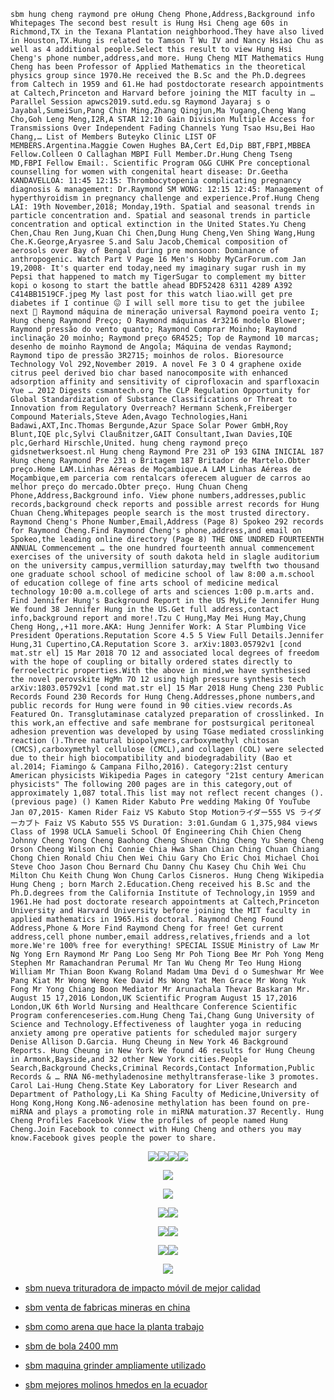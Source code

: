 
```
sbm hung cheng raymond pre oHung Cheng Phone,Address,Background info Whitepages The second best result is Hung Hsi Cheng age 60s in Richmond,TX in the Texana Plantation neighborhood.They have also lived in Houston,TX.Hung is related to Tamson T Wu IV and Nancy Hsiao Chu as well as 4 additional people.Select this result to view Hung Hsi Cheng's phone number,address,and more. Hung Cheng MIT Mathematics Hung Cheng has been Professor of Applied Mathematics in the theoretical physics group since 1970.He received the B.Sc and the Ph.D.degrees from Caltech in 1959 and 61.He had postdoctorate research appointments at Caltech,Princeton and Harvard before joining the MIT faculty in … Parallel Session apwcs2019.sutd.edu.sg Raymond Jayaraj s o Jayabal,SumeiSun,Pang Chin Ming,Zhang Qingjun,Ma Yugang,Cheng Wang Cho,Goh Leng Meng,I2R,A STAR 12:10 Gain Division Multiple Access for Transmissions Over Independent Fading Channels Yung Tsao Hsu,Bei Hao Chang,… List of Members Buteyko Clinic LIST OF MEMBERS.Argentina.Maggie Cowen Hughes BA,Cert Ed,Dip BBT,FBPI,MBBEA Fellow.Colleen O Callaghan MBPI Full Member.Dr.Hung Cheng Tseng MD,FBPI Fellow Email:. Scientific Program O&G CUHK Pre conceptional counselling for women with congenital heart disease: Dr.Geetha KANDAVELLOA: 11:45 12:15: Thrombocytopenia complicating pregnancy diagnosis & management: Dr.Raymond SM WONG: 12:15 12:45: Management of hyperthyroidism in pregnancy challenge and experience.Prof.Hung Cheng LAI: 19th November,2018; Monday,19th. Spatial and seasonal trends in particle concentration and. Spatial and seasonal trends in particle concentration and optical extinction in the United States.Yu Cheng Chen,Chau Ren Jung,Kuan Chi Chen,Dung Hung Cheng,Ven Shing Wang,Hung Che.K.George,Aryasree S.and Salu Jacob,Chemical composition of aerosols over Bay of Bengal during pre monsoon: Dominance of anthropogenic. Watch Part V Page 16 Men's Hobby MyCarForum.com Jan 19,2008· It's quarter end today,need my imaginary sugar rush in my Pepsi that happened to match my TigerSugar to complement my bitter kopi o kosong to start the battle ahead BDF52428 6311 4289 A392 C414BB1519CF.jpeg My last post for this watch liao.will get pre diabetes if I continue 😖 I will sell more tisu to get the jubilee next 🤗 Raymond máquina de mineração universal Raymond poeira vento I; Hung cheng Raymond Preço; O Raymond máquinas 4r3216 modelo Blower; Raymond pressão do vento quanto; Raymond Comprar Moinho; Raymond inclinação 20 moinho; Raymond preço 6R4525; Top de Raymond 10 marcas; desenho de moinho Raymond de Angola; Máquina de vendas Raymond; Raymond tipo de pressão 3R2715; moinhos de rolos. Bioresource Technology Vol 292,November 2019. A novel Fe 3 O 4 graphene oxide citrus peel derived bio char based nanocomposite with enhanced adsorption affinity and sensitivity of ciprofloxacin and sparfloxacin Yue … 2012 Digests csmantech.org The CLP Regulation Opportunity for Global Standardization of Substance Classifications or Threat to Innovation from Regulatory Overreach? Hermann Schenk,Freiberger Compound Materials,Steve Aden,Avago Technologies,Hani Badawi,AXT,Inc.Thomas Bergunde,Azur Space Solar Power GmbH,Roy Blunt,IQE plc,Sylvi Claußnitzer,GAIT Consultant,Iwan Davies,IQE plc,Gerhard Hirschle,United. hung cheng raymond preço gidsnetwerksoest.nl Hung cheng Raymond Pre 231 oP 193 GINA INICIAL 187 Hung cheng Raymond Pre 231 o Britagem 187 Britador de Martelo.Obter preço.Home LAM.Linhas Aéreas de Moçambique.A LAM Linhas Aéreas de Moçambique,em parceria com rentalcars oferecem aluguer de carros ao melhor preço do mercado.Obter preço. Hung Chuan Cheng Phone,Address,Background info. View phone numbers,addresses,public records,background check reports and possible arrest records for Hung Chuan Cheng.Whitepages people search is the most trusted directory. Raymond Cheng's Phone Number,Email,Address (Page 8) Spokeo 292 records for Raymond Cheng.Find Raymond Cheng's phone,address,and email on Spokeo,the leading online directory (Page 8) THE ONE UNDRED FOURTEENTH ANNUAL Commencement … the one hundred fourteenth annual commencement exercises of the university of south dakota held in slagle auditorium on the university campus,vermillion saturday,may twelfth two thousand one graduate school school of medicine school of law 8:00 a.m.school of education college of fine arts school of medicine medical technology 10:00 a.m.college of arts and sciences 1:00 p.m.arts and. Find Jennifer Hung's Background Report in the US MyLife Jennifer Hung We found 38 Jennifer Hung in the US.Get full address,contact info,background report and more!.Tzu C Hung,May Mei Hung May,Chung Cheng Hong,,+11 more.AKA: Hung Jennifer Work: A Star Plumbing Vice President Operations.Reputation Score 4.5 5 View Full Details.Jennifer Hung,31 Cupertino,CA.Reputation Score 3. arXiv:1803.05792v1 [cond mat.str el] 15 Mar 2018 7O 12 and associated local degrees of freedom with the hope of coupling or bitally ordered states directly to ferroelectric properties.With the above in mind,we have synthesised the novel perovskite HgMn 7O 12 using high pressure synthesis tech arXiv:1803.05792v1 [cond mat.str el] 15 Mar 2018 Hung Cheng 230 Public Records Found 230 Records for Hung Cheng.Addresses,phone numbers,and public records for Hung were found in 90 cities.view records.As Featured On. Transglutaminase catalyzed preparation of crosslinked. In this work,an effective and safe membrane for postsurgical peritoneal adhesion prevention was developed by using TGase mediated crosslinking reaction ().Three natural biopolymers,carboxymethyl chitosan (CMCS),carboxymethyl cellulose (CMCL),and collagen (COL) were selected due to their high biocompatibility and biodegradability (Bao et al.2014; Fiamingo & Campana Filho,2016). Category:21st century American physicists Wikipedia Pages in category "21st century American physicists" The following 200 pages are in this category,out of approximately 1,087 total.This list may not reflect recent changes ().(previous page) () Kamen Rider Kabuto Pre wedding Making Of YouTube Jan 07,2015· Kamen Rider Faiz VS Kabuto Stop Motionライダー555 VS ライダーカブト Faiz VS Kabuto 555 VS Duration: 3:01.Gundam G 1,375,984 views Class of 1998 UCLA Samueli School Of Engineering Chih Chien Cheng Johnny Cheng Yong Cheng Baohong Cheng Shuen Ching Cheng Yu Sheng Cheng Orson Cheong Wilson Chi Connie Chia Hwa Shan Chian Ching Chuan Chiang Chong Chien Ronald Chiu Chen Wei Chiu Gary Cho Eric Choi Michael Choi Steve Choo Jason Chou Bernard Chu Danny Chu Kasey Chu Chih Wei Chu Milton Chu Keith Chung Won Chung Carlos Cisneros. Hung Cheng Wikipedia Hung Cheng ; born March 2.Education.Cheng received his B.Sc and the Ph.D.degrees from the California Institute of Technology,in 1959 and 1961.He had post doctorate research appointments at Caltech,Princeton University and Harvard University before joining the MIT faculty in applied mathematics in 1965.His doctoral. Raymond Cheng Found Address,Phone & More Find Raymond Cheng for free! Get current address,cell phone number,email address,relatives,friends and a lot more.We're 100% free for everything! SPECIAL ISSUE Ministry of Law Mr Ng Yong Ern Raymond Mr Pang Loo Seng Mr Poh Tiong Bee Mr Poh Yong Meng Stephen Mr Ramachandran Perumal Mr Tan Wu Cheng Mr Teo Hung Hiong William Mr Thian Boon Kwang Roland Madam Uma Devi d o Sumeshwar Mr Wee Pang Kiat Mr Wong Weng Kee David Ms Wong Yat Men Grace Mr Wong Yuk Fong Mr Yong Chiang Boon Mediator Mr Arunachala Thevar Baskaran Mr. August 15 17,2016 London,UK Scientific Program August 15 17,2016 London,UK 6th World Nursing and Healthcare Conference Scientific Program conferenceseries.com.Hung Cheng Tai,Chang Gung University of Science and Technology.Effectiveness of laughter yoga in reducing anxiety among pre operative patients for scheduled major surgery Denise Allison D.Garcia. Hung Cheung in New York 46 Background Reports. Hung Cheung in New York We found 46 results for Hung Cheung in Armonk,Bayside,and 32 other New York cities.People Search,Background Checks,Criminal Records,Contact Information,Public Records & … RNA N6‐methyladenosine methyltransferase‐like 3 promotes. Carol Lai‐Hung Cheng.State Key Laboratory for Liver Research and Department of Pathology,Li Ka Shing Faculty of Medicine,University of Hong Kong,Hong Kong.N6‐adenosine methylation has been found on pre‐miRNA and plays a promoting role in miRNA maturation.37 Recently. Hung Cheng Profiles Facebook View the profiles of people named Hung Cheng.Join Facebook to connect with Hung Cheng and others you may know.Facebook gives people the power to share. 
```

<div align="center">

<a href="https://es-mill.shibang-china.com/github&k=sbm+hung+cheng+raymond+pre+o"><img src="https://static.shibang-china.com/es/mill/index.jpg"></a><a href="https://es-mill.shibang-china.com/materials.htmlgithub&k=sbm+hung+cheng+raymond+pre+o"><img src="https://static.shibang-china.com/es/mill/materials.jpg"></a><a href="https://es-mill.shibang-china.com/about.htmlgithub&k=sbm+hung+cheng+raymond+pre+o"><img src="https://static.shibang-china.com/es/mill/about.jpg"></a><a href="https://es-mill.shibang-china.com/contact.htmlgithub&k=sbm+hung+cheng+raymond+pre+o"><img src="https://static.shibang-china.com/es/mill/contact.jpg"></a>

<a href="https://es-mill.shibang-china.com/github&k=sbm+hung+cheng+raymond+pre+o"><img src="https://static.shibang-china.com/es/mill/banner.jpg"></a>

<a href="https://swt.shibang-china.com/github&k=sbm+hung+cheng+raymond+pre+o"><img src="https://static.shibang-china.com/es/mill/chat.jpg"></a>

<a href="https://es-mill.shibang-china.com/products/vertical-roller-mill.htmlgithub&k=sbm+hung+cheng+raymond+pre+o"><img src="https://static.shibang-china.com/es/mill/vertical.jpg"></a><a href="https://es-mill.shibang-china.com/products/raymond-mill.htmlgithub&k=sbm+hung+cheng+raymond+pre+o"><img src="https://static.shibang-china.com/es/mill/raymond.jpg"></a>

<a href="https://es-mill.shibang-china.com/products/ultrafine-grinding-mill.htmlgithub&k=sbm+hung+cheng+raymond+pre+o"><img src="https://static.shibang-china.com/es/mill/ultrafine.jpg"></a><a href="https://es-mill.shibang-china.com/products/trapezium-grinding-mill.htmlgithub&k=sbm+hung+cheng+raymond+pre+o"><img src="https://static.shibang-china.com/es/mill/trapezium.jpg"></a>

<a href="https://es-mill.shibang-china.com/products/ball-mill.htmlgithub&k=sbm+hung+cheng+raymond+pre+o"><img src="https://static.shibang-china.com/es/mill/ball.jpg"></a><a href="https://es-mill.shibang-china.com/products/hammer-mill.htmlgithub&k=sbm+hung+cheng+raymond+pre+o"><img src="https://static.shibang-china.com/es/mill/hammer.jpg"></a>

<a href="https://swt.shibang-china.com/github&k=sbm+hung+cheng+raymond+pre+o"><img src="https://static.shibang-china.com/es/mill/case.jpg"></a>

</div>


* [sbm nueva trituradora de impacto móvil de mejor calidad](sbm%20nueva%20trituradora%20de%20impacto%20m%C3%B3vil%20de%20mejor%20calidad.md)

* [sbm venta de fabricas mineras en china](sbm%20venta%20de%20fabricas%20mineras%20en%20china.md)

* [sbm como arena que hace la planta trabajo](sbm%20como%20arena%20que%20hace%20la%20planta%20trabajo.md)

* [sbm de bola 2400 mm](sbm%20de%20bola%202400%20mm.md)

* [sbm maquina grinder ampliamente utilizado](sbm%20maquina%20grinder%20ampliamente%20utilizado.md)

* [sbm mejores molinos hmedos en la ecuador](sbm%20mejores%20molinos%20hmedos%20en%20la%20ecuador.md)